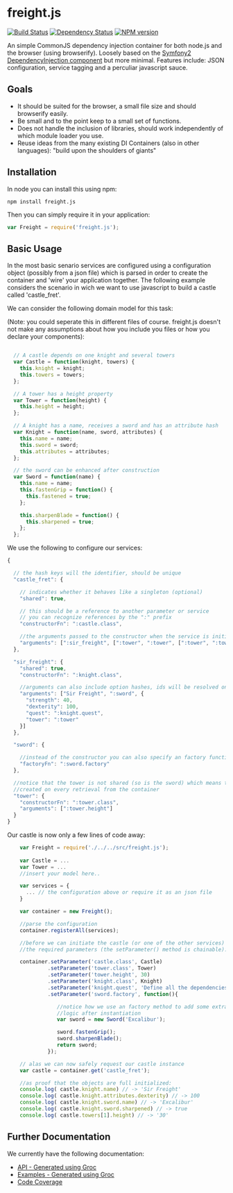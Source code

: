 freight.js
==========

[![Build Status](https://travis-ci.org/advanderveer/freight.js.png)](https://travis-ci.org/advanderveer/freight.js)
[![Dependency Status](https://david-dm.org/advanderveer/freight.js.png)](https://david-dm.org/advanderveer/freight.js)
[![NPM version](https://badge.fury.io/js/freight.js.png)](http://badge.fury.io/js/freight.js)

An simple CommonJS dependency injection container for both node.js and the browser (using browserify). Loosely based on the [Symfony2 DependencyInjection component](https://github.com/symfony/DependencyInjection) but more minimal. Features include: JSON configuration, service tagging and a perculiar javascript sauce.

Goals
---------
+   It should be suited for the browser, a small file size and should browserify easily.
+   Be small and to the point keep to a small set of functions.
+   Does not handle the inclusion of libraries, should work independently of which module loader you use.
+   Reuse ideas from the many existing DI Containers (also in other languages): "build upon the shoulders of giants"

Installation
--------
In node you can install this using npm: 

`npm install freight.js`

Then you can simply require it in your application:
 
 ```javascript
 var Freight = require('freight.js');
 ```

Basic Usage
-----------
In the most basic senario services are configured using a configuration object (possibly from a json file) which is parsed in order to create the container and 'wire' your application together. The following example considers the scenario in wich we want to use javascript to build a castle called 'castle_fret'. 

We can consider the following domain model for this task: 

(Note: you could seperate this in different files of course. freight.js doesn't not make any assumptions about how you include you files or how you declare your components):
```javascript

  // A castle depends on one knight and several towers
  var Castle = function(knight, towers) {
    this.knight = knight;
    this.towers = towers;
  };

  // A tower has a height property
  var Tower = function(height) {
    this.height = height;
  };

  // A knight has a name, receives a sword and has an attribute hash
  var Knight = function(name, sword, attributes) {
    this.name = name;
    this.sword = sword;
    this.attributes = attributes;
  };

  // the sword can be enhanced after construction
  var Sword = function(name) {
    this.name = name;
    this.fastenGrip = function() {
      this.fastened = true;
    };

    this.sharpenBlade = function() {
      this.sharpened = true;
    };
  };

```


We use the following to configure our services:
```javascript
{

  // the hash keys will the identifier, should be unique
  "castle_fret": {   

    // indicates whether it behaves like a singleton (optional)
    "shared": true, 

    // this should be a reference to another parameter or service
    // you can recognize references by the ":" prefix
    "constructorFn": ":castle.class",   

    //the arguments passed to the constructor when the service is initialized 
    "arguments": [":sir_freight", [":tower", ":tower", [":tower", ":tower"]]]
  },

  "sir_freight": {
    "shared": true,
    "constructorFn": ":knight.class",

    //arguments can also include option hashes, ids will be resolved one level deep
    "arguments": ["Sir Freight", ":sword", {
      "strength": 40,
      "dexterity": 100,
      "quest": ":knight.quest",
      "tower": ":tower"
    }]
  },

  "sword": {

    //instead of the constructor you can also specify an factory function
    "factoryFn": ":sword.factory"
  },

  //notice that the tower is not shared (so is the sword) which means that instances are
  //created on every retrieval from the container
  "tower": {
    "constructorFn": ":tower.class",
    "arguments": [":tower.height"]
  }
}
```

Our castle is now only a few lines of code away:
```javascript
    var Freight = require('./../../src/freight.js');
      
    var Castle = ...
    var Tower = ...
    //insert your model here..

    var services = {
      ... // the configuration above or require it as an json file
    }

    var container = new Freight();      

    //parse the configuration
    container.registerAll(services);

    //before we can initiate the castle (or one of the other services) we'll need to define
    //the required parameters (the setParameter() method is chainable):

    container.setParameter('castle.class', Castle)
             .setParameter('tower.class', Tower)
             .setParameter('tower.height', 30)
             .setParameter('knight.class', Knight)
             .setParameter('knight.quest', 'Define all the dependencies!')
             .setParameter('sword.factory', function(){

                //notice how we use an factory method to add some extra
                //logic after instantiation
                var sword = new Sword('Excalibur');

                sword.fastenGrip();
                sword.sharpenBlade();
                return sword;
             });

    // alas we can now safely request our castle instance
    var castle = container.get('castle_fret');

    //as proof that the objects are full initialized:
    console.log( castle.knight.name) // -> 'Sir Freight'
    console.log( castle.knight.attributes.dexterity) // -> 100
    console.log( castle.knight.sword.name) // -> 'Excalibur'
    console.log( castle.knight.sword.sharpened) // -> true
    console.log( castle.towers[1].height) // -> '30'

```




Further Documentation
--------------
We currently have the following documentation:

+ [API - Generated using Groc](http://advanderveer.github.io/freight.js/)
+ [Examples - Generated using Groc](http://advanderveer.github.io/freight.js/examples/)
+ [Code Coverage](http://advanderveer.github.io/freight.js/coverage/lcov-report/)

